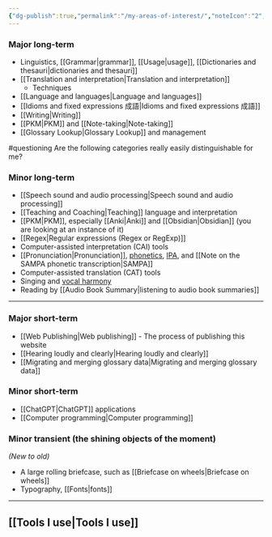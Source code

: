 ```yaml
---
{"dg-publish":true,"permalink":"/my-areas-of-interest/","noteIcon":"2","created":"","updated":""}
---
```


### Major long-term
- Linguistics, [[Grammar\|grammar]], [[Usage\|usage]], [[Dictionaries and thesauri\|dictionaries and thesauri]]
- [[Translation and interpretation\|Translation and interpretation]]
	- Techniques
- [[Language and languages\|Language and languages]]
- [[Idioms and fixed expressions 成語\|Idioms and fixed expressions 成語]]
- [[Writing\|Writing]]
- [[PKM\|PKM]] and [[Note-taking\|Note-taking]]
- [[Glossary Lookup\|Glossary Lookup]] and management

#questioning Are the following categories really easily distinguishable for me?

### Minor long-term
- [[Speech sound and audio processing\|Speech sound and audio processing]]
- [[Teaching and Coaching\|Teaching]] language and interpretation
- [[PKM\|PKM]], especially [[Anki\|Anki]] and [[Obsidian\|Obsidian]] (you are looking at an instance of it)
- [[Regex\|Regular expressions (Regex or RegExp)]]
- Computer-assisted interpretation (CAI) tools
- [[Pronunciation\|Pronunciation]], [phonetics](https://en.wikipedia.org/wiki/Phonetics), [IPA](https://en.wikipedia.org/wiki/International_Phonetic_Alphabet), and [[Note on the SAMPA phonetic transcription\|SAMPA]]
- Computer-assisted translation (CAT) tools
- Singing and [vocal harmony](https://en.wikipedia.org/wiki/Vocal_harmony)
- Reading by [[Audio Book Summary\|listening to audio book summaries]]

---
### Major short-term
- [[Web Publishing\|Web publishing]] - The process of publishing this website
- [[Hearing loudly and clearly\|Hearing loudly and clearly]]
- [[Migrating and merging glossary data\|Migrating and merging glossary data]]

### Minor short-term
- [[ChatGPT\|ChatGPT]] applications
- [[Computer programming\|Computer programming]]

### Minor transient (the shining objects of the moment)
*(New to old)*
- A large rolling briefcase, such as [[Briefcase on wheels\|Briefcase on wheels]]
- Typography, [[Fonts\|fonts]]

---
## [[Tools I use\|Tools I use]]